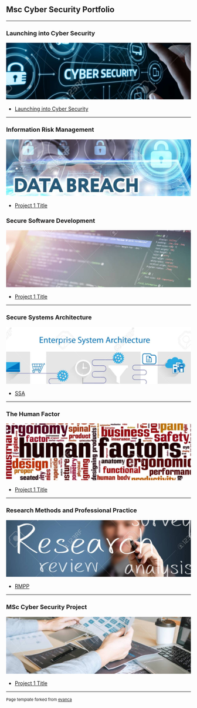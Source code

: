 ## Msc Cyber Security Portfolio
---
### Launching into Cyber Security
<img src="images/IntoCyberSecurity.png?raw=true"/>


- [Launching into Cyber Security](/pdf/LaunchingintoCyberSecurity.pdf)

---
### Information Risk Management
<img src="images/info_risk.png?raw=true"/>

- [Project 1 Title](http://example.com/)

### Secure Software Development
<img src="images/SecureSoftware.png?raw=true"/>

- [Project 1 Title](http://example.com/)

---

### Secure Systems Architecture
<img src="images/SystemsArchitecture.png?raw=true"/>

- [SSA](https://beeteckivan-chua.github.io/Portfolio/ssa/ssa.html)

---

### The Human Factor
<img src="images/HumanFactor.png?raw=true"/>

- [Project 1 Title](http://example.com/)

---

### Research Methods and Professional Practice
<img src="images/ResearchMethods.png?raw=true"/>

- [RMPP](https://beeteckivan-chua.github.io/Portfolio/rmpp/rmpp.html)

---

### MSc Cyber Security Project
<img src="images/SecurityProject.png?raw=true"/>

- [Project 1 Title](http://example.com/)

---
<p style="font-size:11px">Page template forked from <a href="https://github.com/evanca/quick-portfolio">evanca</a></p>
<!-- Remove above link if you don't want to attibute -->
